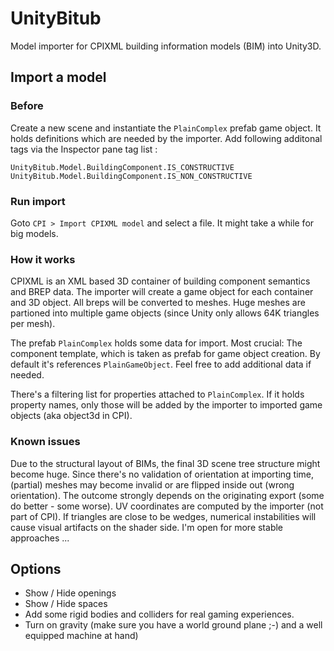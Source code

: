# UnityBitub

Model importer for CPIXML building information models (BIM) into Unity3D.

## Import a model
### Before 

Create a new scene and instantiate the ```PlainComplex``` prefab game object. It holds definitions which are needed by the importer.
Add following additonal tags via the Inspector pane tag list :
```
UnityBitub.Model.BuildingComponent.IS_CONSTRUCTIVE
UnityBitub.Model.BuildingComponent.IS_NON_CONSTRUCTIVE
```

### Run import

Goto ```CPI > Import CPIXML model``` and select a file. It might take a while for big models.

### How it works

CPIXML is an XML based 3D container of building component semantics and BREP data. The importer will create
a game object for each container and 3D object. All breps will be converted to meshes. Huge meshes are partioned into multiple
game objects (since Unity only allows 64K triangles per mesh).

The prefab ```PlainComplex``` holds some data for import. Most crucial: The component template, which is taken as prefab for
game object creation. By default it's references ```PlainGameObject```. Feel free to add additional data if needed.

There's a filtering list for properties attached to ```PlainComplex```. If it holds property names, only those will be added by
the importer to imported game objects (aka object3d in CPI).

### Known issues

Due to the structural layout of BIMs, the final 3D scene tree structure might become huge. Since there's no
validation of orientation at importing time, (partial) meshes may become invalid or are flipped inside out (wrong orientation).
The outcome strongly depends on the originating export (some do better - some worse). UV coordinates are computed by the importer (not part of CPI). 
If triangles are close to be wedges, numerical instabilities will cause visual artifacts on the shader side. I'm open for more stable approaches ...  

## Options

- Show / Hide openings
- Show / Hide spaces
- Add some rigid bodies and colliders for real gaming experiences.
- Turn on gravity (make sure you have a world ground plane ;-) and a well equipped machine at hand)


